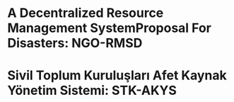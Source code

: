 # A Decentralized Resource Management SystemProposal For Disasters: NGO-RMSD
# Sivil Toplum Kuruluşları Afet Kaynak Yönetim Sistemi: STK-AKYS
